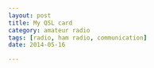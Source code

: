 ```yaml
---
layout: post
title: My QSL card
category: amateur radio
tags: [radio, ham radio, communication]
date: 2014-05-16

---
```


